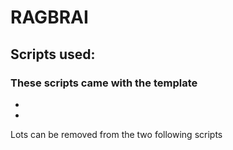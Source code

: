 # RAGBRAI

## Scripts used:

### These scripts came with the template
* <script src="js/jquery-2.1.1.min.js"></script>
* <script src="js/bootstrap.min.js"></script>

Lots can be removed from the two following scripts
<script src="js/jquery.plugins.js"></script>
<script src="js/custom.js"></script>




<script src="js/lg.min.js"></script>
<!-- above is the minified version of all the scripts below, in one script -->

<!-- these scripts all came with lightgallery which is used for popups -->
<!--
<script src="lightGallery-master/demo/js/lightgallery.js"></script>
<script src="lightGallery-master/demo/js/lg-fullscreen.js"></script>
<script src="lightGallery-master/demo/js/lg-video.js"></script>
<script src="lightGallery-master/demo/js/lg-zoom.js"></script>
<script src="lightGallery-master/demo/js/lg-hash.js"></script>
-->
<script src="js/lg-share-3.js"></script><!-- this needs to properly add the social media links -->
<!-- /.lightgallery -->

<!-- this js is just to make the video play onclick and is way more than needed -->
<script src="http://vjs.zencdn.net/5.16.0/video.js"></script>
<script>
$('.lg-video').on('click', function() {
        $(this).find('video').play();
    });
</script>

<!-- this script runs all the carousels -->
<script src="js/owl.carousel.min.js"></script>
<!-- /.carousels -->

<!-- this script calls lightbox and owlcarousel where needed-->
<script src="js/lightbox-script.js"></script>